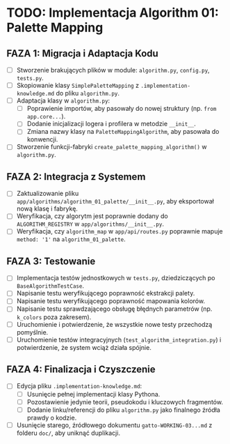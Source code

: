 # TODO: Implementacja Algorithm 01: Palette Mapping

## FAZA 1: Migracja i Adaptacja Kodu
- [ ] Stworzenie brakujących plików w module: `algorithm.py`, `config.py`, `tests.py`.
- [ ] Skopiowanie klasy `SimplePaletteMapping` z `.implementation-knowledge.md` do pliku `algorithm.py`.
- [ ] Adaptacja klasy w `algorithm.py`:
    - [ ] Poprawienie importów, aby pasowały do nowej struktury (np. `from app.core...`).
    - [ ] Dodanie inicjalizacji logera i profilera w metodzie `__init__`.
    - [ ] Zmiana nazwy klasy na `PaletteMappingAlgorithm`, aby pasowała do konwencji.
- [ ] Stworzenie funkcji-fabryki `create_palette_mapping_algorithm()` w `algorithm.py`.

## FAZA 2: Integracja z Systemem
- [ ] Zaktualizowanie pliku `app/algorithms/algorithm_01_palette/__init__.py`, aby eksportował nową klasę i fabrykę.
- [ ] Weryfikacja, czy algorytm jest poprawnie dodany do `ALGORITHM_REGISTRY` w `app/algorithms/__init__.py`.
- [ ] Weryfikacja, czy `algorithm_map` w `app/api/routes.py` poprawnie mapuje `method: '1'` na `algorithm_01_palette`.

## FAZA 3: Testowanie
- [ ] Implementacja testów jednostkowych w `tests.py`, dziedziczących po `BaseAlgorithmTestCase`.
- [ ] Napisanie testu weryfikującego poprawność ekstrakcji palety.
- [ ] Napisanie testu weryfikującego poprawność mapowania kolorów.
- [ ] Napisanie testu sprawdzającego obsługę błędnych parametrów (np. `k_colors` poza zakresem).
- [ ] Uruchomienie i potwierdzenie, że wszystkie nowe testy przechodzą pomyślnie.
- [ ] Uruchomienie testów integracyjnych (`test_algorithm_integration.py`) i potwierdzenie, że system wciąż działa spójnie.

## FAZA 4: Finalizacja i Czyszczenie
- [ ] Edycja pliku `.implementation-knowledge.md`:
    - [ ] Usunięcie pełnej implementacji klasy Pythona.
    - [ ] Pozostawienie jedynie teorii, pseudokodu i kluczowych fragmentów.
    - [ ] Dodanie linku/referencji do pliku `algorithm.py` jako finalnego źródła prawdy o kodzie.
- [ ] Usunięcie starego, źródłowego dokumentu `gatto-WORKING-03...md` z folderu `doc/`, aby uniknąć duplikacji.